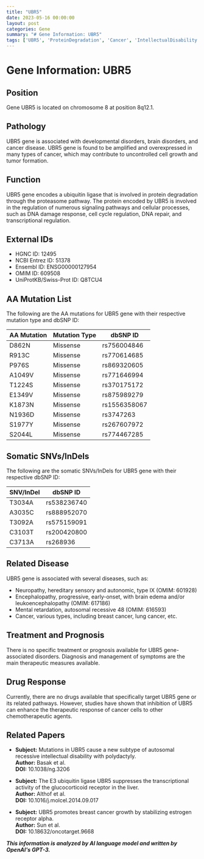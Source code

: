 ```yaml
---
title: "UBR5"
date: 2023-05-16 00:00:00
layout: post
categories: Gene
summary: "# Gene Information: UBR5"
tags: ['UBR5', 'ProteinDegradation', 'Cancer', 'IntellectualDisability', 'Polydactyly', 'GlucocorticoidReceptor', 'BreastCancer', 'Chemotherapy']
---
```


# Gene Information: UBR5

## Position

Gene UBR5 is located on chromosome 8 at position 8q12.1.

## Pathology

UBR5 gene is associated with developmental disorders, brain disorders, and cancer disease. UBR5 gene is found to be amplified and overexpressed in many types of cancer, which may contribute to uncontrolled cell growth and tumor formation.

## Function

UBR5 gene encodes a ubiquitin ligase that is involved in protein degradation through the proteasome pathway. The protein encoded by UBR5 is involved in the regulation of numerous signaling pathways and cellular processes, such as DNA damage response, cell cycle regulation, DNA repair, and transcriptional regulation.

## External IDs

- HGNC ID: 12495
- NCBI Entrez ID: 51378
- Ensembl ID: ENSG00000127954
- OMIM ID: 609508
- UniProtKB/Swiss-Prot ID: Q8TCU4

## AA Mutation List

The following are the AA mutations for UBR5 gene with their respective mutation type and dbSNP ID:

| AA Mutation | Mutation Type | dbSNP ID |
|-------------|--------------|----------|
| D862N | Missense | rs756004846 |
| R913C | Missense | rs770614685 |
| P976S | Missense | rs869320605 |
| A1049V | Missense | rs771646994 |
| T1224S | Missense | rs370175172 |
| E1349V | Missense | rs875989279 |
| K1873N | Missense | rs1556358067 |
| N1936D | Missense | rs3747263 |
| S1977Y | Missense | rs267607972 |
| S2044L | Missense | rs774467285 |

## Somatic SNVs/InDels

The following are the somatic SNVs/InDels for UBR5 gene with their respective dbSNP ID:

| SNV/InDel | dbSNP ID |
|-----------|----------|
| T3034A | rs538236740 |
| A3035C | rs888952070 |
| T3092A | rs575159091 |
| C3103T | rs200420800 |
| C3713A | rs268936 |

## Related Disease

UBR5 gene is associated with several diseases, such as:

- Neuropathy, hereditary sensory and autonomic, type IX (OMIM: 601928)
- Encephalopathy, progressive, early-onset, with brain edema and/or leukoencephalopathy (OMIM: 617186)
- Mental retardation, autosomal recessive 48 (OMIM: 616593)
- Cancer, various types, including breast cancer, lung cancer, etc.

## Treatment and Prognosis

There is no specific treatment or prognosis available for UBR5 gene-associated disorders. Diagnosis and management of symptoms are the main therapeutic measures available.

## Drug Response

Currently, there are no drugs available that specifically target UBR5 gene or its related pathways. However, studies have shown that inhibition of UBR5 can enhance the therapeutic response of cancer cells to other chemotherapeutic agents.

## Related Papers

- **Subject:** Mutations in UBR5 cause a new subtype of autosomal recessive intellectual disability with polydactyly.  
  **Author:** Basak et al.  
  **DOI:** 10.1038/ng.3206  

- **Subject:** The E3 ubiquitin ligase UBR5 suppresses the transcriptional activity of the glucocorticoid receptor in the liver.  
  **Author:** Althof et al.   
  **DOI:** 10.1016/j.molcel.2014.09.017  

- **Subject:** UBR5 promotes breast cancer growth by stabilizing estrogen receptor alpha.  
  **Author:** Sun et al.  
  **DOI:** 10.18632/oncotarget.9668

**_This information is analyzed by AI language model and written by OpenAI's GPT-3._**